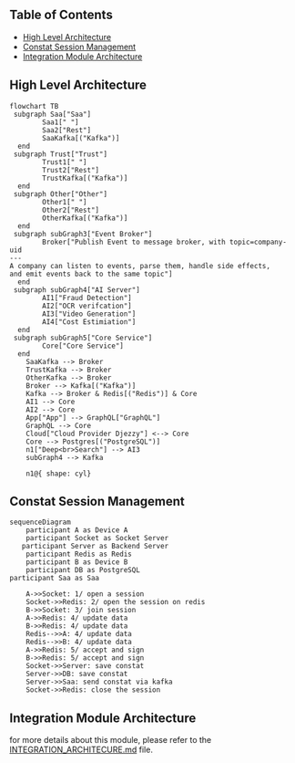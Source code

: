 
## Table of Contents

* [ High Level Architecture](#-high-level-architecture)
* [ Constat Session Management](#-constat-session-management)
* [Integration Module Architecture](#-integration-module-architecture)

## High Level Architecture

```mermaid 
flowchart TB
 subgraph Saa["Saa"]
        Saa1[" "]
        Saa2["Rest"]
        SaaKafka[("Kafka")]
  end
 subgraph Trust["Trust"]
        Trust1[" "]
        Trust2["Rest"]
        TrustKafka[("Kafka")]
  end
 subgraph Other["Other"]
        Other1[" "]
        Other2["Rest"]
        OtherKafka[("Kafka")]
  end
 subgraph subGraph3["Event Broker"]
        Broker["Publish Event to message broker, with topic=company-uid
---
A company can listen to events, parse them, handle side effects,
and emit events back to the same topic"]
  end
 subgraph subGraph4["AI Server"]
        AI1["Fraud Detection"]
        AI2["OCR verifcation"]
        AI3["Video Generation"]
        AI4["Cost Estimiation"]
  end
 subgraph subGraph5["Core Service"]
        Core["Core Service"]
  end
    SaaKafka --> Broker
    TrustKafka --> Broker
    OtherKafka --> Broker
    Broker --> Kafka[("Kafka")]
    Kafka --> Broker & Redis[("Redis")] & Core
    AI1 --> Core
    AI2 --> Core
    App["App"] --> GraphQL["GraphQL"]
    GraphQL --> Core
    Cloud["Cloud Provider Djezzy"] <--> Core
    Core --> Postgres[("PostgreSQL")]
    n1["Deep<br>Search"] --> AI3
    subGraph4 --> Kafka

    n1@{ shape: cyl}
```
## Constat Session Management 
```mermaid
sequenceDiagram
    participant A as Device A
    participant Socket as Socket Server
   participant Server as Backend Server
    participant Redis as Redis
    participant B as Device B
    participant DB as PostgreSQL
participant Saa as Saa

    A->>Socket: 1/ open a session
    Socket->>Redis: 2/ open the session on redis
    B->>Socket: 3/ join session
    A->>Redis: 4/ update data
    B->>Redis: 4/ update data
    Redis-->>A: 4/ update data
    Redis-->>B: 4/ update data
    A->>Redis: 5/ accept and sign
    B->>Redis: 5/ accept and sign
    Socket->>Server: save constat
    Server->>DB: save constat
    Server->>Saa: send constat via kafka
    Socket->>Redis: close the session
```

## Integration Module Architecture
for more details about this module, please refer to the [INTEGRATION_ARCHITECURE.md](INTEGRATION_ARCHITECTURE.md) file.
